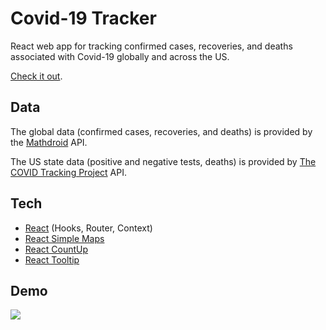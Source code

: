 # Covid-19 Tracker

React web app for tracking confirmed cases, recoveries, and deaths associated with Covid-19 globally and across the US. 

[Check it out](https://covid19-cases-tracker.netlify.com/).

## Data

The global data (confirmed cases, recoveries, and deaths) is provided by the [Mathdroid](https://github.com/mathdroid/covid-19-api) API.

The US state data (positive and negative tests, deaths) is provided by [The COVID Tracking Project](https://covidtracking.com/) API.

## Tech

- [React](https://reactjs.org/) (Hooks, Router, Context)
- [React Simple Maps](https://www.react-simple-maps.io/)
- [React CountUp](https://react-countup.now.sh/)
- [React Tooltip](https://www.npmjs.com/package/react-tooltip)

## Demo

![](popular_githubbattle.gif)


